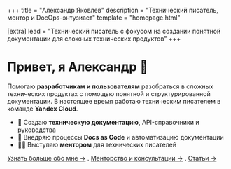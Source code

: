 +++
title = "Александр Яковлев"
description = "Технический писатель, ментор и DocOps-энтузиаст"
template = "homepage.html"

[extra]
lead = "Технический писатель с фокусом на создании понятной документации для сложных технических продуктов"
+++

# Привет, я Александр 👋

Помогаю **разработчикам и пользователям** разобраться в сложных технических продуктах с помощью понятной и структурированной документации. В настоящее время работаю техническим писателем в команде **Yandex Cloud**.

- 📝 Создаю **техническую документацию**, API-справочники и руководства
- 🔧 Внедряю процессы **Docs as Code** и автоматизацию документации
- 👨‍🏫 Выступаю **ментором** для технических писателей

[Узнать больше обо мне →](/about)  .
[Менторство и консультации →](/mentorship)  .
[Статьи →](/articles)
